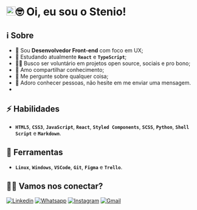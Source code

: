 # <img src="https://user-images.githubusercontent.com/1303154/88677602-1635ba80-d120-11ea-84d8-d263ba5fc3c0.gif" width="24px" alt="hi">🤓 <strong>Oi, eu sou o Stenio!</strong></h1>

## ℹ️ **Sobre**

- 💼 Sou **Desenvolvedor Front-end** com foco em UX;
- 🌱 Estudando atualmente **`React`** e **`TypeScript`**;
- 🤝🏼 Busco ser voluntário em projetos open source, sociais e pro bono;
- 🤍 Amo compartilhar conhecimento;
- 💬 Me pergunte sobre qualquer coisa;
- 💌 Adoro conhecer pessoas, não hesite em me enviar uma mensagem.
-

## ⚡ **Habilidades**

- **`HTML5`**, **`CSS3`**, **`JavaScript`**, **`React`**, **`Styled Components`**, **`SCSS`**, **`Python`**, **`Shell Script`** e **`Markdown`**.

## 🧰 **Ferramentas**

- **`Linux`**, **`Windows`**, **`VSCode`**, **`Git`**, **`Figma`** e **`Trello`**.

## 🙋🏻 **Vamos nos conectar?**

[
![Linkedin](https://img.shields.io/badge/LinkedIn-2d2d2d?style=for-the-badge&logo=linkedin&logoColor=00FFFF&link=https://www.linkedin.com/in/stenioas/)](https://www.linkedin.com/in/stenioas/)
[
![Whatsapp](https://img.shields.io/badge/Whatsapp-2d2d2d?style=for-the-badge&logo=whatsapp&logoColor=00FFFF&link=https://api.whatsapp.com/send?phone=5585988147879&text=Oi%2C%20Stenio!%20Tudo%20bem%3F%20Te%20vi%20no%20Github!%20Podemos%20conversar%3F/)](https://api.whatsapp.com/send?phone=5585988147879&text=Oi%2C%20Stenio!%20Tudo%20bem%3F%20Te%20vi%20no%20Github!%20Podemos%20conversar%3F/)
[
![Instagram](https://img.shields.io/badge/Instagram-2d2d2d?style=for-the-badge&logo=instagram&logoColor=00FFFF&link=https://www.instagram.com/stenioas)](https://www.instagram.com/in/stenioas/)
[
![Gmail](https://img.shields.io/badge/Gmail-2d2d2d?style=for-the-badge&logo=gmail&logoColor=00FFFF&link=mailto:stenioas@gmail.com)](mailto:stenioas@gmail.com)
